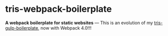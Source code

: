 # tris-webpack-boilerplate

__A webpack boilerplate for static websites__ — This is an evolution of my [tris-gulp-boilerplate](https://github.com/tr1s/tris-gulp-boilerplate), now with Webpack 4.0!!!


